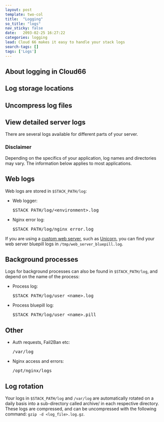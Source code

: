 ```yaml
---
layout: post
template: two-col
title:  "Logging"
so_title: "logs"
nav_sticky: false
date:   2093-02-25 16:27:22
categories: logging
lead: Cloud 66 makes it easy to handle your stack logs
search-tags: []
tags: ['Logs']
---
```


## About logging in Cloud66
## Log storage locations
## Uncompress log files
## View detailed server logs

There are several logs available for different parts of your server.

<div class="notice">
        <h3>Disclaimer</h3>
        <p>Depending on the specifics of your application, log names and directories may vary. The information below applies to most applications.</p>
    </div>

## Web logs
Web logs are stored in <code>$STACK_PATH/log</code>:

<ul>
<li>Web logger: <pre class="terminal">$STACK_PATH/log/&#60;environment&#62;.log</pre></li>
<li>Nginx error log: <pre class="terminal">$STACK_PATH/log/nginx_error.log</pre></li>
</ul>

If you are using a [custom web server](/web-server/custom-webserver.html), such as [Unicorn](/web-server/unicorn-rack-server.html), you can find your web server bluepill logs in <code>/tmp/web_server_bluepill.log</code>.

## Background processes

Logs for background processes can also be found in <code>$STACK_PATH/log</code>, and depend on the name of the process:

<ul>
<li>Process log: <pre class="terminal">$STACK_PATH/log/user_&#60;name&#62;.log</pre></li>
<li>Process bluepill log: <pre class="terminal">$STACK_PATH/log/user_&#60;name&#62;.pill</pre></li>
</ul>

## Other

<ul>
<li>Auth requests, Fail2Ban etc: <pre class="terminal">/var/log</pre></li>
<li>Nginx access and errors: <pre class="terminal">/opt/nginx/logs</pre></li>
</ul>

## Log rotation
Your logs in `$STACK_PATH/log` and `/var/log` are automatically rotated on a daily basis into a sub-directory called archive/ in each respective directory.
These logs are compressed, and can be uncompressed with the following command: `gzip -d <log_file>.log.gz`.

